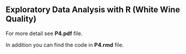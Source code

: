 ## Exploratory Data Analysis with R (White Wine Quality)

For more detail see **P4.pdf** file.

In addition you can find the code in **P4.rmd** file.
